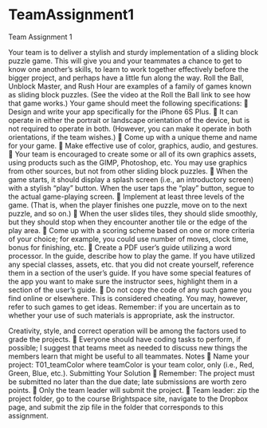 # TeamAssignment1
Team Assignment 1

Your team is to deliver a stylish and sturdy implementation of a sliding block puzzle game. This will give you and your teammates a chance to get to know one another’s skills, to learn to work together effectively before the bigger project, and perhaps have a little fun along the way.
Roll the Ball, Unblock Master, and Rush Hour are examples of a family of games known as sliding block puzzles. (See the video at the Roll the Ball link to see how that game works.) Your game should meet the following specifications:
 Design and write your app specifically for the iPhone 6S Plus.
 It can operate in either the portrait or landscape orientation of the device, but is not required to operate in both. (However, you can make it operate in both orientations, if the team wishes.)
 Come up with a unique theme and name for your game.
 Make effective use of color, graphics, audio, and gestures.
 Your team is encouraged to create some or all of its own graphics assets, using products
such as the GIMP, Photoshop, etc. You may use graphics from other sources, but not
from other sliding block puzzles.
 When the game starts, it should display a splash screen (i.e., an introductory screen)
with a stylish “play” button. When the user taps the “play” button, segue to the actual
game-playing screen.
 Implement at least three levels of the game. (That is, when the player finishes one
puzzle, move on to the next puzzle, and so on.)
 When the user slides tiles, they should slide smoothly, but they should stop when they
encounter another tile or the edge of the play area.
 Come up with a scoring scheme based on one or more criteria of your choice; for
example, you could use number of moves, clock time, bonus for finishing, etc.
 Create a PDF user’s guide utilizing a word processor. In the guide, describe how to play
the game. If you have utilized any special classes, assets, etc. that you did not create yourself, reference them in a section of the user’s guide. If you have some special features of the app you want to make sure the instructor sees, highlight them in a section of the user’s guide.
 Do not copy the code of any such game you find online or elsewhere. This is considered cheating. You may, however, refer to such games to get ideas. Remember: if you are uncertain as to whether your use of such materials is appropriate, ask the instructor.

Creativity, style, and correct operation will be among the factors used to grade the projects.
 Everyone should have coding tasks to perform, if possible; I suggest that teams meet as needed to discuss new things the members learn that might be useful to all teammates.
Notes
 Name your project: T01_teamColor
where teamColor is your team color, only (i.e., Red, Green, Blue, etc.). Submitting Your Solution
 Remember: The project must be submitted no later than the due date; late submissions are worth zero points.
 Only the team leader will submit the project.
 Team leader: zip the project folder, go to the course Brightspace site, navigate to the
Dropbox page, and submit the zip file in the folder that corresponds to this assignment.
